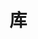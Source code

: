<!--
 * @Author: YangLiwei
 * @Date: 2022-08-22 10:30:58
 * @LastEditTime: 2022-08-22 10:31:06
 * @LastEditors: YangLiwei
 * @FilePath: \vitepress-starter\docs\front\react\library.md
 * @Description: 
-->
# 库